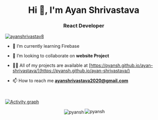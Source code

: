 <h1 align="center">Hi 👋, I'm Ayan Shrivastava</h1>   
<h3 align="center">React Developer </h3>

<p align="left"> <a href="https://twitter.com/ayanshrivastav8" target="blank"> 
  <img src="https://img.shields.io/twitter/follow/ayanshrivastav8?logo=twitter&style=for-the-badge" alt="ayanshrivastav8" /></a> </p>

<!-- - 🔭 I’m currently working on ReactJS app -->

- 🌱 I’m currently learning Firebase

- 👯 I’m looking to collaborate on **website Project**

- 👨‍💻 All of my projects are available at [https://pyansh.github.io/ayan-shrivastava/](https://pyansh.github.io/ayan-shrivastava/) 
 
- 📫 How to reach me **ayanshrivastava2020@gmail.com**

<br>

[![Activity graph](https://github-readme-activity-graph.cyclic.app/graph?username=pyansh&bg_color=121212&color=ffffff&line=e5e5e5&point=ffffff&area=true&hide_border=true)](https://github.com/ashutosh00710/github-readme-activity-graph)

<div style="display:flex; justify-content:center;flex-wrap:wrap;">
<span>&nbsp;<img align="center" src="https://github-readme-stats.vercel.app/api?username=pyansh&show_icons=true&theme=dark&locale=en" alt="pyansh" /></span>
<span><img align="right" src="https://github-readme-streak-stats.herokuapp.com/?user=pyansh&theme=dark" alt="pyansh" /></span>
</div>
